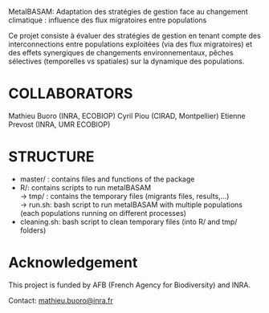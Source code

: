 MetaIBASAM: Adaptation des stratégies de gestion face au changement climatique :  influence des flux migratoires entre populations

Ce projet consiste à évaluer  des stratégies de gestion en tenant compte des interconnections entre populations exploitées (via des flux migratoires) et des effets synergiques de changements environnementaux, pêches sélectives (temporelles vs spatiales) sur la dynamique des populations.

# COLLABORATORS
Mathieu Buoro (INRA, ECOBIOP)
Cyril Piou (CIRAD, Montpellier)
Etienne Prevost (INRA, UMR ECOBIOP)

# STRUCTURE  

- master/ : contains files and functions of the package  
- R/: contains scripts to run metaIBASAM  
  -> tmp/ : contains the temporary files (migrants files, results,...)  
  -> run.sh: bash script to run metaIBASAM with multiple populations (each populations running on different processes)  
- cleaning.sh: bash script to clean temporary files (into R/ and tmp/ folders)  

# Acknowledgement
This project is funded by AFB (French Agency for Biodiversity) and INRA.


Contact: mathieu.buoro@inra.fr
